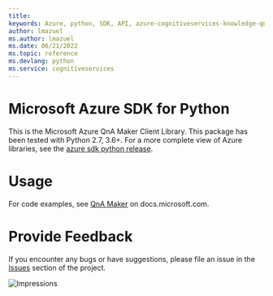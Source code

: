 ```yaml
---
title: 
keywords: Azure, python, SDK, API, azure-cognitiveservices-knowledge-qnamaker, cognitiveservices
author: lmazuel
ms.author: lmazuel
ms.date: 06/21/2022
ms.topic: reference
ms.devlang: python
ms.service: cognitiveservices
---
```

# Microsoft Azure SDK for Python

This is the Microsoft Azure QnA Maker Client Library.
This package has been tested with Python 2.7, 3.6+.
For a more complete view of Azure libraries, see the [azure sdk python release](https://aka.ms/azsdk/python/all).


# Usage




For code examples, see [QnA Maker](/python/api/overview/azure/cognitive-services) on docs.microsoft.com.


# Provide Feedback

If you encounter any bugs or have suggestions, please file an issue in the
[Issues](https://github.com/Azure/azure-sdk-for-python/issues)
section of the project. 


![Impressions](https://azure-sdk-impressions.azurewebsites.net/api/impressions/azure-sdk-for-python%2Fazure-cognitiveservices-knowledge-qnamaker%2FREADME.png)

